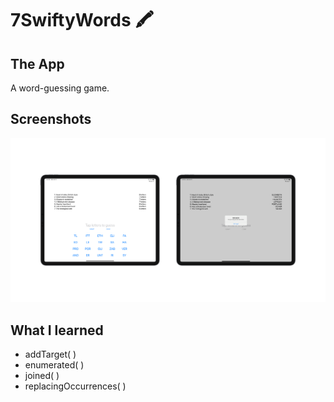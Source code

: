# 7SwiftyWords 🖍

## The App
A word-guessing game.

## Screenshots
![7SwiftyWords Banner](Documentation/AppBanner.png)

## What I learned

+ addTarget( )
+ enumerated( )
+ joined( )
+ replacingOccurrences( )
